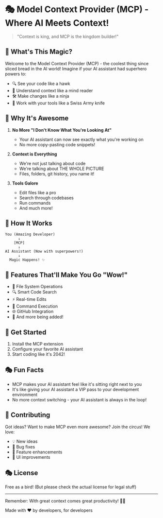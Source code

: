 # 🎭 Model Context Provider (MCP) - Where AI Meets Context!

> "Context is king, and MCP is the kingdom builder!"

## 🎪 What's This Magic?

Welcome to the Model Context Provider (MCP) - the coolest thing since sliced bread in the AI world! Imagine if your AI assistant had superhero powers to:

- 🔍 See your code like a hawk
- 🎯 Understand context like a mind reader
- 🛠️ Make changes like a ninja
- 🤝 Work with your tools like a Swiss Army knife

## 🎢 Why It's Awesome

1. **No More "I Don't Know What You're Looking At"**

   - Your AI assistant can now see exactly what you're working on
   - No more copy-pasting code snippets!

2. **Context is Everything**

   - We're not just talking about code
   - We're talking about THE WHOLE PICTURE
   - Files, folders, git history, you name it!

3. **Tools Galore**
   - Edit files like a pro
   - Search through codebases
   - Run commands
   - And much more!

## 🎪 How It Works

```plaintext
You (Amazing Developer)
      ↓
    [MCP]
      ↓
AI Assistant (Now with superpowers!)
      ↓
  Magic Happens! ✨
```

## 🎯 Features That'll Make You Go "Wow!"

- 📁 File System Operations
- 🔍 Smart Code Search
- ⚡ Real-time Edits
- 🤖 Command Execution
- 🌐 GitHub Integration
- 🎨 And more being added!

## 🎪 Get Started

1. Install the MCP extension
2. Configure your favorite AI assistant
3. Start coding like it's 2042!

## 🎭 Fun Facts

- MCP makes your AI assistant feel like it's sitting right next to you
- It's like giving your AI assistant a VIP pass to your development environment
- No more context switching - your AI assistant is always in the loop!

## 🎪 Contributing

Got ideas? Want to make MCP even more awesome? Join the circus! We love:

- 💡 New ideas
- 🐛 Bug fixes
- 🚀 Feature enhancements
- 🎨 UI improvements

## 🎭 License

Free as a bird! (But please check the actual license for legal stuff)

---

Remember: With great context comes great productivity! 🦸‍♂️

Made with ❤️ by developers, for developers